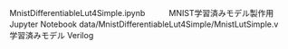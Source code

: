 MnistDifferentiableLut4Simple.ipynb　　　MNIST学習済みモデル製作用 Jupyter Notebook
data/MnistDifferentiableLut4Simple/MnistLutSimple.v　　　学習済みモデル Verilog
